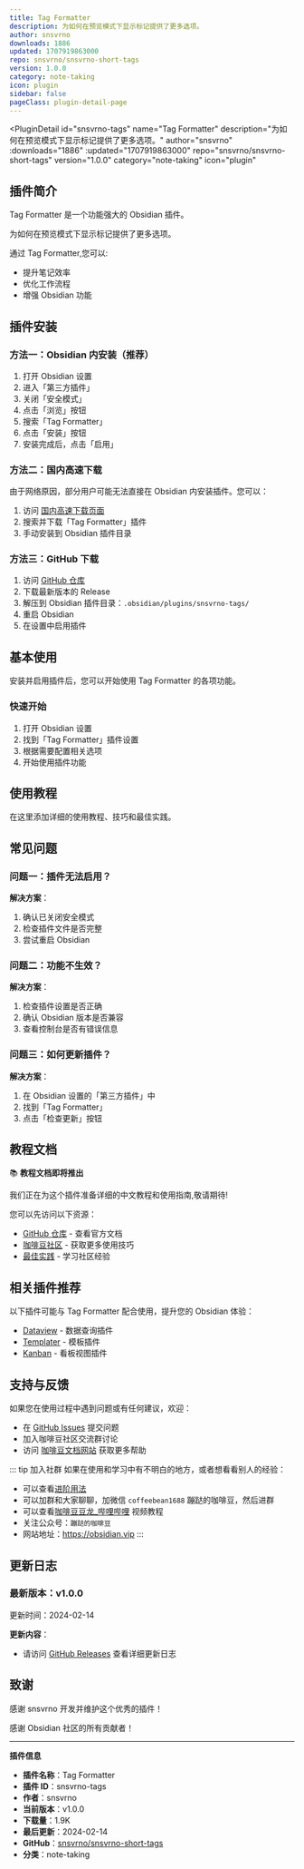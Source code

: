 ```yaml
---
title: Tag Formatter
description: 为如何在预览模式下显示标记提供了更多选项。
author: snsvrno
downloads: 1886
updated: 1707919863000
repo: snsvrno/snsvrno-short-tags
version: 1.0.0
category: note-taking
icon: plugin
sidebar: false
pageClass: plugin-detail-page
---
```


<PluginDetail
  id="snsvrno-tags"
  name="Tag Formatter"
  description="为如何在预览模式下显示标记提供了更多选项。"
  author="snsvrno"
  :downloads="1886"
  :updated="1707919863000"
  repo="snsvrno/snsvrno-short-tags"
  version="1.0.0"
  category="note-taking"
  icon="plugin"
>

<!-- AUTO_GENERATED_START -->
## 插件简介

Tag Formatter 是一个功能强大的 Obsidian 插件。

为如何在预览模式下显示标记提供了更多选项。

通过 Tag Formatter,您可以:

- 提升笔记效率
- 优化工作流程
- 增强 Obsidian 功能

<!-- AUTO_GENERATED_END -->

<!-- AUTO_GENERATED_START -->
## 插件安装

### 方法一：Obsidian 内安装（推荐）

1. 打开 Obsidian 设置
2. 进入「第三方插件」
3. 关闭「安全模式」
4. 点击「浏览」按钮
5. 搜索「Tag Formatter」
6. 点击「安装」按钮
7. 安装完成后，点击「启用」

### 方法二：国内高速下载

由于网络原因，部分用户可能无法直接在 Obsidian 内安装插件。您可以：

1. 访问 [国内高速下载页面](/zh/documentation/obsidian-plugins-download.html)
2. 搜索并下载「Tag Formatter」插件
3. 手动安装到 Obsidian 插件目录

### 方法三：GitHub 下载

1. 访问 [GitHub 仓库](https://github.com/snsvrno/snsvrno-short-tags)
2. 下载最新版本的 Release
3. 解压到 Obsidian 插件目录：`.obsidian/plugins/snsvrno-tags/`
4. 重启 Obsidian
5. 在设置中启用插件

## 基本使用

安装并启用插件后，您可以开始使用 Tag Formatter 的各项功能。

### 快速开始

1. 打开 Obsidian 设置
2. 找到「Tag Formatter」插件设置
3. 根据需要配置相关选项
4. 开始使用插件功能

<!-- AUTO_GENERATED_END -->

<!-- CUSTOM_CONTENT_START:tutorial -->
## 使用教程

在这里添加详细的使用教程、技巧和最佳实践。

<!-- CUSTOM_CONTENT_END:tutorial -->

<!-- SHARED_CONTENT_START -->
## 常见问题

### 问题一：插件无法启用？

**解决方案**：
1. 确认已关闭安全模式
2. 检查插件文件是否完整
3. 尝试重启 Obsidian

### 问题二：功能不生效？

**解决方案**：
1. 检查插件设置是否正确
2. 确认 Obsidian 版本是否兼容
3. 查看控制台是否有错误信息

### 问题三：如何更新插件？

**解决方案**：
1. 在 Obsidian 设置的「第三方插件」中
2. 找到「Tag Formatter」
3. 点击「检查更新」按钮

## 教程文档

📚 **教程文档即将推出**

我们正在为这个插件准备详细的中文教程和使用指南,敬请期待!

您可以先访问以下资源：
- [GitHub 仓库](https://github.com/snsvrno/snsvrno-short-tags) - 查看官方文档
- [咖啡豆社区](/zh/bases/) - 获取更多使用技巧
- [最佳实践](/zh/best-practices/) - 学习社区经验

## 相关插件推荐

以下插件可能与 Tag Formatter 配合使用，提升您的 Obsidian 体验：

- [Dataview](/zh/plugins/dataview.html) - 数据查询插件
- [Templater](/zh/plugins/templater-obsidian.html) - 模板插件
- [Kanban](/zh/plugins/obsidian-kanban.html) - 看板视图插件

## 支持与反馈

如果您在使用过程中遇到问题或有任何建议，欢迎：

- 在 [GitHub Issues](https://github.com/snsvrno/snsvrno-short-tags/issues) 提交问题
- 加入咖啡豆社区交流群讨论
- 访问 [咖啡豆文档网站](https://obsidian.vip) 获取更多帮助

::: tip 加入社群
如果在使用和学习中有不明白的地方，或者想看看别人的经验：
- 可以查看[进阶用法](/zh/advanced)
- 可以加群和大家聊聊，加微信 `coffeebean1688` 蹦跶的咖啡豆，然后进群
- 可以查看[咖啡豆豆龙_哔哩哔哩](https://space.bilibili.com/618777356) 视频教程
- 关注公众号：`蹦跶的咖啡豆`
- 网站地址：https://obsidian.vip
:::
<!-- SHARED_CONTENT_END -->

<!-- AUTO_GENERATED_START -->
## 更新日志

### 最新版本：v1.0.0

更新时间：2024-02-14

**更新内容**：
- 请访问 [GitHub Releases](https://github.com/snsvrno/snsvrno-short-tags/releases) 查看详细更新日志

## 致谢

感谢 snsvrno 开发并维护这个优秀的插件！

感谢 Obsidian 社区的所有贡献者！

---

**插件信息**
- **插件名称**：Tag Formatter
- **插件 ID**：snsvrno-tags
- **作者**：snsvrno
- **当前版本**：v1.0.0
- **下载量**：1.9K
- **最后更新**：2024-02-14
- **GitHub**：[snsvrno/snsvrno-short-tags](https://github.com/snsvrno/snsvrno-short-tags)
- **分类**：note-taking
<!-- AUTO_GENERATED_END -->

</PluginDetail>

